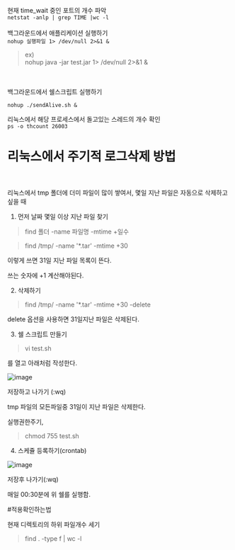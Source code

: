 현재 time_wait 중인 포트의 개수 파악<br>
`netstat -anlp | grep TIME |wc -l`
<br>
<br>
백그라운드에서 애플리케이션 실행하기<br>
`nohup 실행파일 1> /dev/null 2>&1 &`
>ex) <br>
>nohup java -jar test.jar 1> /dev/null 2>&1 &
<br>
<br>
백그라운드에서 쉘스크립트 실행하기

`nohup ./sendAlive.sh &`

리눅스에서 해당 프로세스에서 돌고있는 스레드의 개수 확인<br>
`ps -o thcount 26003`

# 리눅스에서 주기적 로그삭제 방법
<br>
<br>
리눅스에서 tmp 폴더에 더미 파일이 많이 쌓여서, 몇일 지난 파일은 자동으로 삭제하고 싶을 때 

 

 

1. 먼저 날짜 몇일 이상 지난 파일 찾기

 

> find 폴더 -name 파일명 -mtime +일수

> find /tmp/ -name '*.tar' -mtime +30

 

이렇게 쓰면 31일 지난 파일 목록이 뜬다.

쓰는 숫자에 +1 계산해야된다.

 

2. 삭제하기 

> find /tmp/ -name '*.tar' -mtime +30 -delete

 

delete 옵션을 사용하면 31일지난 파일은 삭제된다. 

 

 

3. 쉘 스크립트 만들기

> vi test.sh

를 열고 아래처럼 작성한다.

![image](https://user-images.githubusercontent.com/57785267/212011296-ecf3664f-4a4f-4182-8990-81926da7be52.png)

저장하고 나가기 (:wq)

tmp 파일의 모든파일중 31일이 지난 파일은 삭제한다.

 

실행권한주기,

> chmod 755 test.sh

 

 

4. 스케쥴 등록하기(crontab)

![image](https://user-images.githubusercontent.com/57785267/212011508-c68c2b33-f6e3-47e0-bfcb-21c21b7c00db.png)


 저장후 나가기(:wq)

 

매일 00:30분에 위 쉘를 실행함.

 

#적용확인하는법

현재 디렉토리의 하위 파일개수 세기

> find . -type f | wc -l
